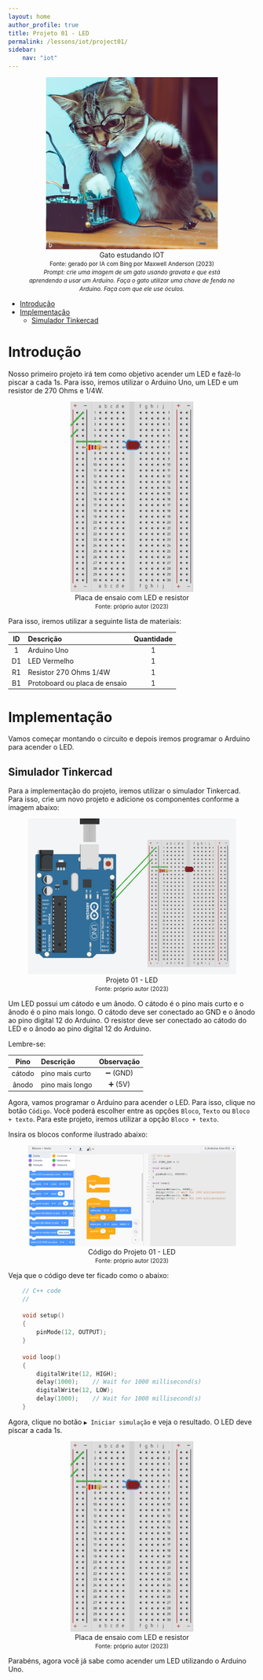 ```yaml
---
layout: home
author_profile: true
title: Projeto 01 - LED
permalink: /lessons/iot/project01/
sidebar:
    nav: "iot"
---
```

<center>
    <figure>
        <img src="../../../assets/images/gpt/cat_arduino06.jpg" width="350" alt="Prompt: crie uma imagem de um gato usando gravata e que está aprendendo a usar um Arduíno. Faça o gato utilizar uma chave de fenda no Arduino. Faça com que ele use óculos.">
        <figcaption>
            Gato estudando IOT
            <small>
                <br>
                Fonte: gerado por IA com Bing por Maxwell Anderson (2023)</small>
                <br>
                <small><em>Prompt: crie uma imagem de um gato usando gravata e que está aprendendo a usar um Arduíno. Faça o gato utilizar uma chave de fenda no Arduino. Faça com que ele use óculos.</em>
            </small>
        </figcaption>
    </figure>
</center>

- [Introdução](#introdução)
- [Implementação](#implementação)
  - [Simulador Tinkercad](#simulador-tinkercad)

# Introdução

Nosso primeiro projeto irá tem como objetivo acender um LED e fazê-lo piscar a cada 1s. Para isso, iremos utilizar o Arduino Uno, um LED e um resistor de 270 Ohms e 1/4W.

<center>
    <figure>
        <img src="../../../assets/images/lessons/iot/project01_led01.gif" width="250" alt="">
        <figcaption>
            Placa de ensaio com LED e resistor
            <small>
                <br>
                Fonte: próprio autor (2023)
            </small>
        </figcaption>
    </figure>
</center>

Para isso, iremos utilizar a seguinte lista de materiais:

|  ID   | Descrição                     | Quantidade |
| :---: | :---------------------------- | :--------: |
|   1   | Arduino Uno                   |     1      |
|  D1   | LED Vermelho                  |     1      |
|  R1   | Resistor 270 Ohms 1/4W        |     1      |
|  B1   | Protoboard ou placa de ensaio |     1      |

# Implementação

Vamos começar montando o circuito e depois iremos programar o Arduino para acender o LED.

## Simulador Tinkercad

Para a implementação do projeto, iremos utilizar o simulador Tinkercad. Para isso, crie um novo projeto e adicione os componentes conforme a imagem abaixo:

<center>
    <figure>
        <img src="../../../assets/images/lessons/iot/project01_led02.png" width="500" alt="">
        <figcaption>
            Projeto 01 - LED
            <small>
                <br>
                Fonte: próprio autor (2023)
            </small>
        </figcaption>
    </figure>
</center>

Um LED possui um cátodo e um ânodo. O cátodo é o pino mais curto e o ânodo é o pino mais longo. O cátodo deve ser conectado ao GND e o ânodo ao pino digital 12 do Arduino. O resistor deve ser conectado ao cátodo do LED e o ânodo ao pino digital 12 do Arduino.

Lembre-se:

|  Pino  | Descrição       | Observação |
| :----: | :-------------- | :--------: |
| cátodo | pino mais curto |  ➖ (GND)   |
| ânodo  | pino mais longo |   ➕ (5V)   |

Agora, vamos programar o Arduíno para acender o LED. Para isso, clique no botão `Código`. Você poderá escolher entre as opções `Bloco`, `Texto` ou `Bloco + texto`. Para este projeto, iremos utilizar a opção `Bloco + texto`.

Insira os blocos conforme ilustrado abaixo:

<center>
    <figure>
        <img src="../../../assets/images/lessons/iot/project01_led03.png" width="500" alt="">
        <figcaption>
            Código do Projeto 01 - LED
            <small>
                <br>
                Fonte: próprio autor (2023)
            </small>
        </figcaption>
    </figure> 
</center>

Veja que o código deve ter ficado como o abaixo:

```c++
    // C++ code
    //

    void setup()
    {
        pinMode(12, OUTPUT);
    }

    void loop()
    {
        digitalWrite(12, HIGH);
        delay(1000);    // Wait for 1000 millisecond(s)
        digitalWrite(12, LOW);
        delay(1000);    // Wait for 1000 millisecond(s)
    }
```

Agora, clique no botão `▶️ Iniciar simulação` e veja o resultado. O LED deve piscar a cada 1s.

<center>
    <figure>
        <img src="../../../assets/images/lessons/iot/project01_led01.gif" width="250" alt="">
        <figcaption>
            Placa de ensaio com LED e resistor
            <small>
                <br>
                Fonte: próprio autor (2023)
            </small>
        </figcaption>
    </figure>
</center>

Parabéns, agora você já sabe como acender um LED utilizando o Arduino Uno.
